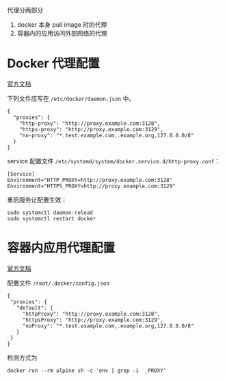 代理分两部分

1. docker 本身 pull image 时的代理
2. 容器内的应用访问外部网络的代理

# Docker 代理配置

[官方文档](https://docs.docker.com/engine/daemon/proxy/)

下列文件应写在 `/etc/docker/daemon.json` 中。

```
{
  "proxies": {
    "http-proxy": "http://proxy.example.com:3128",
    "https-proxy": "http://proxy.example.com:3129",
    "no-proxy": "*.test.example.com,.example.org,127.0.0.0/8"
  }
}
```

service 配置文件 `/etc/systemd/system/docker.service.d/http-proxy.conf`：

```
[Service]
Environment="HTTP_PROXY=http://proxy.example.com:3128"
Environment="HTTPS_PROXY=http://proxy.example.com:3129"
```

重启服务让配置生效：

```
sudo systemctl daemon-reload
sudo systemctl restart docker
```

# 容器内应用代理配置

[官方文档](https://docs.docker.com/engine/cli/proxy/)

配置文件 `/root/.docker/config.json`

```
{
 "proxies": {
   "default": {
     "httpProxy": "http://proxy.example.com:3128",
     "httpsProxy": "http://proxy.example.com:3129",
     "noProxy": "*.test.example.com,.example.org,127.0.0.0/8"
   }
 }
}
```

检测方式为

```
docker run --rm alpine sh -c 'env | grep -i  _PROXY'
```
